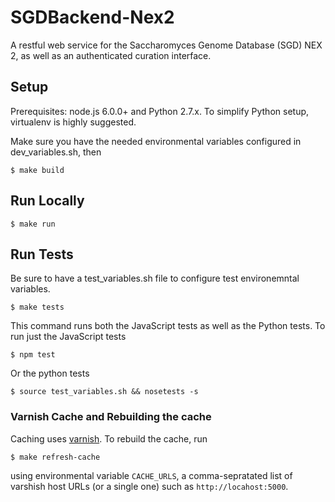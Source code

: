 # SGDBackend-Nex2

A restful web service for the Saccharomyces Genome Database (SGD) NEX 2, as well as an authenticated curation interface.

## Setup

Prerequisites: node.js 6.0.0+ and Python 2.7.x.  To simplify Python setup, virtualenv is highly suggested.

Make sure you have the needed environmental variables configured in dev_variables.sh, then

    $ make build

## Run Locally

    $ make run

## Run Tests

Be sure to have a test_variables.sh file to configure test environemntal variables.

    $ make tests

This command runs both the JavaScript tests as well as the Python tests.  To run just the JavaScript tests

    $ npm test

Or the python tests

    $ source test_variables.sh && nosetests -s

### Varnish Cache and Rebuilding the cache

Caching uses [varnish](https://varnish-cache.org/).  To rebuild the cache, run

    $ make refresh-cache

using environmental variable `CACHE_URLS`, a comma-sepratated list of varshish host URLs (or a single one) such as `http://locahost:5000`.
